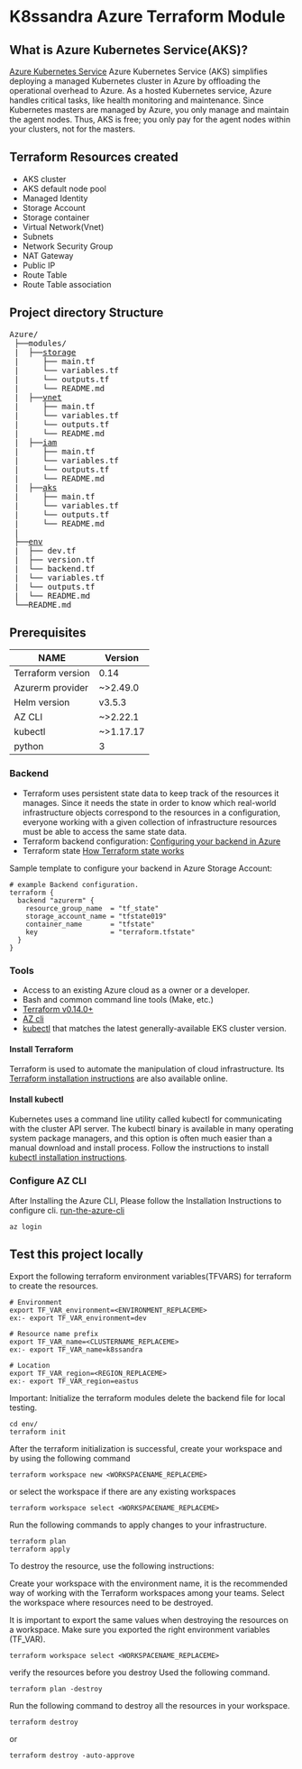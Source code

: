 # K8ssandra Azure Terraform Module

## What is Azure Kubernetes Service(AKS)?
[Azure Kubernetes Service](https://docs.microsoft.com/en-us/azure/aks/intro-kubernetes) Azure Kubernetes Service (AKS) simplifies deploying a managed Kubernetes cluster in Azure by offloading the operational overhead to Azure. As a hosted Kubernetes service, Azure handles critical tasks, like health monitoring and maintenance. Since Kubernetes masters are managed by Azure, you only manage and maintain the agent nodes. Thus, AKS is free; you only pay for the agent nodes within your clusters, not for the masters.

## Terraform Resources created
* AKS cluster
* AKS default node pool
* Managed Identity
* Storage Account
* Storage container
* Virtual Network(Vnet)
* Subnets
* Network Security Group
* NAT Gateway
* Public IP
* Route Table
* Route Table association

## Project directory Structure
<pre>
Azure/
 ├──modules/
 |  ├──<a href="modules/storage/README.md">storage</a>
 |     ├── main.tf 
 |     └── variables.tf 
 |     └── outputs.tf 
 |     └── README.md 
 |  ├──<a href="modules/vnet/README.md">vnet</a>
 |     ├── main.tf 
 |     └── variables.tf 
 |     └── outputs.tf 
 |     └── README.md 
 |  ├──<a href="modules/iam/README.md">iam</a>
 |     ├── main.tf 
 |     └── variables.tf 
 |     └── outputs.tf 
 |     └── README.md
 |  ├──<a href="modules/aks/README.md">aks</a>
 |     ├── main.tf 
 |     └── variables.tf 
 |     └── outputs.tf 
 |     └── README.md
 |
 ├──<a href="env/README.md">env</a>
 |  ├── dev.tf
 |  ├── version.tf 
 |  └── backend.tf 
 |  └── variables.tf 
 |  └── outputs.tf
 |  └── README.md
 └──README.md
</pre>

## Prerequisites

|       NAME          |   Version  | 
|---------------------|------------|
| Terraform version   |   0.14     |
| Azurerm provider    |   ~>2.49.0 |
| Helm version        |   v3.5.3   |
| AZ CLI              |  ~>2.22.1  |   
| kubectl             |  ~>1.17.17 |
| python              |    3       |

### Backend
  * Terraform uses persistent state data to keep track of the resources it manages. Since it needs the state in order to know which real-world infrastructure objects correspond to the resources in a configuration, everyone working with a given collection of infrastructure resources must be able to access the same state data.
  * Terraform backend configuration: 
  [Configuring your backend in Azure](https://www.terraform.io/docs/language/settings/backends/azurerm.html)
  * Terraform state
  [How Terraform state works](https://www.terraform.io/docs/language/state/index.html)

Sample template to configure your backend in Azure Storage Account:
```
# example Backend configuration.
terraform {
  backend "azurerm" {
    resource_group_name  = "tf_state" 
    storage_account_name = "tfstate019"
    container_name       = "tfstate"
    key                  = "terraform.tfstate"
  }
}

```

### Tools

* Access to an existing Azure cloud as a owner or a developer.
* Bash and common command line tools (Make, etc.)
* [Terraform v0.14.0+](https://www.terraform.io/downloads.html)
* [AZ cli](https://docs.microsoft.com/en-us/cli/azure/install-azure-cli-linux?pivots=apt)
* [kubectl](https://kubernetes.io/docs/reference/kubectl/overview/) that matches the latest generally-available EKS cluster version.

#### Install Terraform

Terraform is used to automate the manipulation of cloud infrastructure. Its [Terraform installation instructions](https://www.terraform.io/intro/getting-started/install.html) are also available online.

#### Install kubectl

Kubernetes uses a command line utility called kubectl for communicating with the cluster API server. The kubectl binary is available in many operating system package managers, and this option is often much easier than a manual download and install process. Follow the instructions to install [kubectl installation instructions](https://docs.aws.amazon.com/eks/latest/userguide/install-kubectl.html).

### Configure AZ CLI

After Installing the Azure CLI, Please follow the Installation Instructions to configure cli. [run-the-azure-cli](https://docs.microsoft.com/en-us/cli/azure/install-azure-cli-windows?tabs=azure-cli#run-the-azure-cli)

```console
az login
```

## Test this project locally

Export the following terraform environment variables(TFVARS) for terraform to create the resources. 
```console
# Environment
export TF_VAR_environment=<ENVIRONMENT_REPLACEME>
ex:- export TF_VAR_environment=dev

# Resource name prefix
export TF_VAR_name=<CLUSTERNAME_REPLACEME>
ex:- export TF_VAR_name=k8ssandra

# Location
export TF_VAR_region=<REGION_REPLACEME>
ex:- export TF_VAR_region=eastus

```

Important: Initialize the terraform modules delete the backend file for local testing.

```console
cd env/
terraform init
````

After the terraform initialization is successful, create your workspace and by using the following command

```console
terraform workspace new <WORKSPACENAME_REPLACEME>
```

or select the workspace if there are any existing workspaces

```console
terraform workspace select <WORKSPACENAME_REPLACEME>
```

Run the following commands to apply changes to your infrastructure.

```console
terraform plan
terraform apply
```

To destroy the resource, use the following instructions:

Create your workspace with the environment name, it is the recommended way of working with the Terraform workspaces among your teams. Select the workspace where resources need to be destroyed.

It is important to export the same values when destroying the resources on a workspace. Make sure you exported the right environment variables (TF_VAR).

```console
terraform workspace select <WORKSPACENAME_REPLACEME>
```
verify the resources before you destroy Used the following command.

```console
terraform plan -destroy
```

Run the following command to destroy all the resources in your workspace. 

```console
terraform destroy
```
or 
```console
terraform destroy -auto-approve
```
